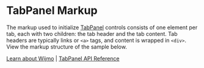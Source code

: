 TabPanel Markup
===============

The markup used to initialize [TabPanel](https://www.grapecity.com/wijmo/api/classes/wijmo_nav.tabpanel.html) controls consists of one element per tab, each with two children: the tab header and the tab content. Tab headers are typically links or ``<a>`` tags, and content is wrapped in ``<div>``. View the markup structure of the sample below.

[Learn about Wijmo](https://www.grapecity.com/wijmo) | [TabPanel API Reference](https://www.grapecity.com/wijmo/api/classes/wijmo_nav.tabpanel.html)